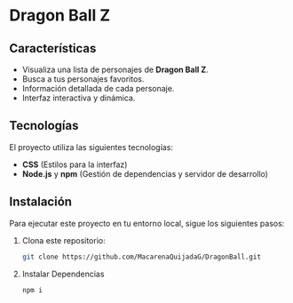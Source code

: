 # Dragon Ball Z 

## Características

- Visualiza una lista de personajes de **Dragon Ball Z**.
- Busca a tus personajes favoritos.
- Información detallada de cada personaje.
- Interfaz interactiva y dinámica.

## Tecnologías

El proyecto utiliza las siguientes tecnologías:

- **CSS** (Estilos para la interfaz)
- **Node.js** y **npm** (Gestión de dependencias y servidor de desarrollo)

## Instalación

Para ejecutar este proyecto en tu entorno local, sigue los siguientes pasos:

1. Clona este repositorio:

   ```bash
   git clone https://github.com/MacarenaQuijadaG/DragonBall.git
   ```

2. Instalar Dependencias
    ```sh
    npm i
    ```
